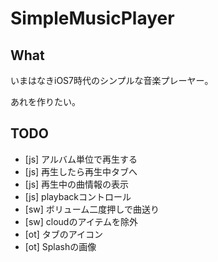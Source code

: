 # SimpleMusicPlayer

## What
いまはなきiOS7時代のシンプルな音楽プレーヤー。

あれを作りたい。

## TODO
- [js] アルバム単位で再生する
- [js] 再生したら再生中タブへ
- [js] 再生中の曲情報の表示
- [js] playbackコントロール
- [sw] ボリューム二度押しで曲送り
- [sw] cloudのアイテムを除外
- [ot] タブのアイコン
- [ot] Splashの画像
